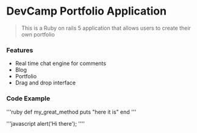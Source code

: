 # DevCamp Portfolio Application

>This is a Ruby on rails 5 application that allows users to create their own portfolio 

### Features 

- Real time chat engine for comments
- Blog
- Portfolio
- Drag and drop interface

### Code Example

'''ruby 
def my_great_method
  puts "here it is"
end
'''

'''javascript
alert('Hi there');
''''

